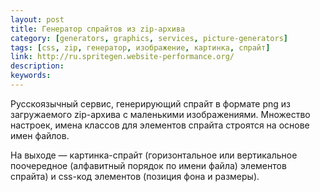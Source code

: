 ```yaml
---
layout: post
title: Генератор спрайтов из zip-архива
category: [generators, graphics, services, picture-generators]
tags: [css, zip, генератор, изображение, картинка, спрайт]
link: http://ru.spritegen.website-performance.org/
description:
keywords:
---
```


<p>Русскоязычный сервис, генерирующий спрайт в формате png из загружаемого zip-архива с маленькими изображениями. Множество настроек, имена классов для элементов спрайта строятся на основе имен файлов.</p>
<p>На выходе — картинка-спрайт (горизонтальное или вертикальное поочередное (алфавитный порядок по имени файла) элементов спрайта) и css-код элементов (позиция фона и размеры).</p>
